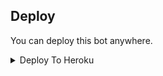 ## Deploy
You can deploy this bot anywhere.

<details><summary>Deploy To Heroku</summary>
<p>
<br>
<a href="https://heroku.com/deploy?template=https://github.com/darkpc1412/AUTFILTERBOT">
  <img src="https://www.herokucdn.com/deploy/button.svg" alt="Deploy">
</a>
</p>
</details>
